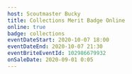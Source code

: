 ```yaml
---
host: Scoutmaster Bucky
title: Collections Merit Badge Online
online: true
badge: collections
eventDateStart: 2020-10-07 18:00
eventDateEnd: 2020-10-07 21:30
eventBriteEventId: 102986679932
onSaleDate: 2020-09-01 0:05
---
```

